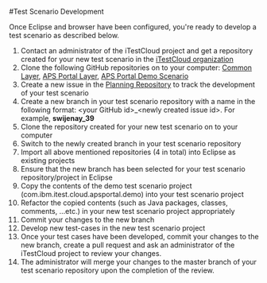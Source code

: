#Test Scenario Development

Once Eclipse and browser have been configured, you're ready to develop a test scenario as described below. 

1. Contact an administrator of the iTestCloud project and get a repository created for your new test scenario in the [iTestCloud organization](https://github.ibm.com/iTestCloud)
1. Clone the following GitHub repositories on to your computer: [Common Layer](https://github.ibm.com/iTestCloud/com.ibm.itest.cloud.common), [APS Portal Layer](https://github.ibm.com/iTestCloud/com.ibm.itest.cloud.apsportal), [APS Portal Demo Scenario](https://github.ibm.com/iTestCloud/com.ibm.itest.cloud.apsportal.demo)
1. Create a new issue in the [Planning Repository](https://github.ibm.com/iTestCloud/Planning) to track the development of your test scenario
1. Create a new branch in your test scenario repository with a name in the following format: \<your GitHub id\>_\<newly created issue id\>. For example, **swijenay_39**
1. Clone the repository created for your new test scenario on to your computer
1. Switch to the newly created branch in your test scenario repository
1. Import all above mentioned repositories (4 in total) into Eclipse as existing projects
1. Ensure that the new branch has been selected for your test scenario repository/project in Eclipse
1. Copy the contents of the demo test scenario project (com.ibm.itest.cloud.apsportal.demo) into your test scenario project
1. Refactor the copied contents (such as Java packages, classes, comments, ...etc.) in your new test scenario project appropriately
1. Commit your changes to the new branch
1. Develop new test-cases in the new test scenario project
1. Once your test cases have been developed, commit your changes to the new branch, create a pull request and ask an administrator of the iTestCloud project to review your changes.
1. The administrator will merge your changes to the master branch of your test scenario repository upon the completion of the review.
 
